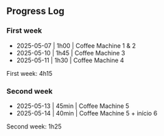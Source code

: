 ## Progress Log

### First week
- 2025-05-07 | 1h00 | Coffee Machine 1 & 2
- 2025-05-10 | 1h45 | Coffee Machine 3
- 2025-05-11 | 1h30 | Coffee Machine 4
 
First week: 4h15

### Second week
- 2025-05-13 | 45min | Coffee Machine 5 
- 2025-05-14 | 40min | Coffee Machine 5 + início 6

Second week: 1h25